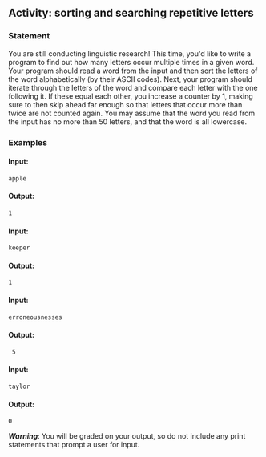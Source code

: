 ## Activity: sorting and searching repetitive letters

### Statement

You are still conducting linguistic research! This time, you'd like to write a program to find out how many letters occur multiple times in a given word. Your program should read a word from the input and then sort the letters of the word alphabetically (by their ASCII codes). Next, your program should iterate through the letters of the word and compare each letter with the one following it. If these equal each other, you increase a counter by 1, making sure to then skip ahead far enough so that letters that occur more than twice are not counted again. You may assume that the word you read from the input has no more than 50 letters, and that the word is all lowercase.

### Examples

#### Input:
    apple
    
#### Output:
    1
    
#### Input:
    keeper

#### Output:
    1
    
#### Input:
    erroneousnesses

#### Output:
     5

#### Input:
    taylor

#### Output:
    0

***Warning***: You will be graded on your output, so do not include any print statements that prompt a user for input.

